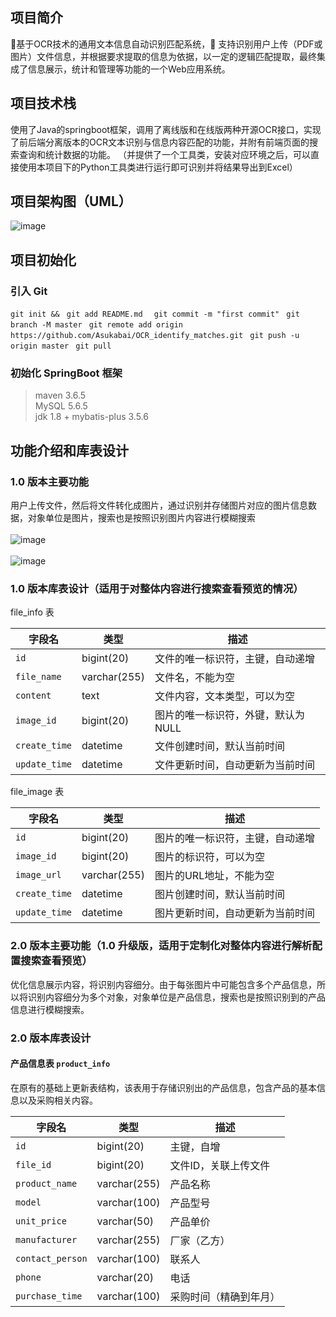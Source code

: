## 项目简介
🌈基于OCR技术的通用文本信息自动识别匹配系统，🙇 支持识别用户上传（PDF或图片）文件信息，并根据要求提取的信息为依据，以一定的逻辑匹配提取，最终集成了信息展示，统计和管理等功能的一个Web应用系统。

## 项目技术栈
使用了Java的springboot框架，调用了离线版和在线版两种开源OCR接口，实现了前后端分离版本的OCR文本识别与信息内容匹配的功能，并附有前端页面的搜索查询和统计数据的功能。
（并提供了一个工具类，安装对应环境之后，可以直接使用本项目下的Python工具类进行运行即可识别并将结果导出到Excel）

## 项目架构图（UML）

![image](https://github.com/user-attachments/assets/460973a1-6bf2-4bdb-9adf-2e5ca9e0e510)

## 项目初始化

### 引入 Git

```git init && ```
```git add README.md  ```
```git commit -m "first commit" ```
```git branch -M master ```
```git remote add origin https://github.com/Asukabai/OCR_identify_matches.git ```
```git push -u origin master ```
```git pull ```
### 初始化 SpringBoot 框架
<blockquote>
maven 3.6.5
<br>
MySQL 5.6.5
<br>
jdk 1.8 + mybatis-plus 3.5.6
</blockquote>

## 功能介绍和库表设计

### 1.0 版本主要功能
用户上传文件，然后将文件转化成图片，通过识别并存储图片对应的图片信息数据，对象单位是图片，搜索也是按照识别图片内容进行模糊搜索
<br><br> <!-- 插入两个换行符，增加文字与图片之间的空白 -->
![image](https://github.com/user-attachments/assets/34f05747-ee82-4715-9df9-1eb6b512beca)
<br><br> <!-- 插入两个换行符，增加文字与图片之间的空白 -->
![image](https://github.com/user-attachments/assets/423d39b0-a4b7-4da5-ae7d-faf8d8819113)
<br> <!-- 插入两个换行符，增加文字与图片之间的空白 -->
### 1.0 版本库表设计（适用于对整体内容进行搜索查看预览的情况）

file_info 表

| 字段名           | 类型           | 描述                               |
| ---------------- | -------------- | ---------------------------------- |
| `id`             | bigint(20)      | 文件的唯一标识符，主键，自动递增    |
| `file_name`      | varchar(255)    | 文件名，不能为空                   |
| `content`        | text           | 文件内容，文本类型，可以为空       |
| `image_id`       | bigint(20)      | 图片的唯一标识符，外键，默认为 NULL |
| `create_time`    | datetime        | 文件创建时间，默认当前时间         |
| `update_time`    | datetime        | 文件更新时间，自动更新为当前时间  |

file_image 表

| 字段名           | 类型           | 描述                               |
| ---------------- | -------------- | ---------------------------------- |
| `id`             | bigint(20)      | 图片的唯一标识符，主键，自动递增    |
| `image_id`       | bigint(20)      | 图片的标识符，可以为空              |
| `image_url`      | varchar(255)    | 图片的URL地址，不能为空            |
| `create_time`    | datetime        | 图片创建时间，默认当前时间         |
| `update_time`    | datetime        | 图片更新时间，自动更新为当前时间  |

### 2.0 版本主要功能（1.0 升级版，适用于定制化对整体内容进行解析配置搜索查看预览）
优化信息展示内容，将识别内容细分。由于每张图片中可能包含多个产品信息，所以将识别内容细分为多个对象，对象单位是产品信息，搜索也是按照识别到的产品信息进行模糊搜索。

### 2.0 版本库表设计

#### 产品信息表 `product_info`
在原有的基础上更新表结构，该表用于存储识别出的产品信息，包含产品的基本信息以及采购相关内容。

| 字段名           | 类型           | 描述                   |
| ---------------- | -------------- | ---------------------- |
| `id`             | bigint(20)      | 主键，自增              |
| `file_id`        | bigint(20)      | 文件ID，关联上传文件   |
| `product_name`   | varchar(255)    | 产品名称               |
| `model`          | varchar(100)    | 产品型号               |
| `unit_price`     | varchar(50)     | 产品单价               |
| `manufacturer`   | varchar(255)    | 厂家（乙方）           |
| `contact_person` | varchar(100)    | 联系人                 |
| `phone`          | varchar(20)     | 电话                   |
| `purchase_time`  | varchar(100)    | 采购时间（精确到年月） |
